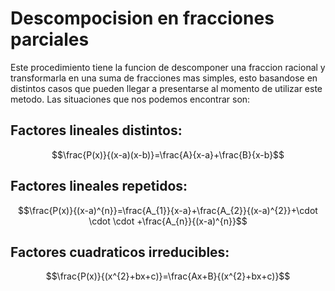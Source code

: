 # Descompocision en fracciones parciales

Este procedimiento tiene la funcion de descomponer una fraccion racional y transformarla en una suma de fracciones mas simples, esto basandose en distintos casos que pueden llegar a presentarse al momento de utilizar este metodo.
Las situaciones que nos podemos encontrar son:


## Factores lineales distintos:


$$\frac{P(x)}{(x-a)(x-b)}=\frac{A}{x-a}+\frac{B}{x-b}$$

## Factores lineales repetidos:

$$\frac{P(x)}{(x-a)^{n}}=\frac{A_{1}}{x-a}+\frac{A_{2}}{(x-a)^{2}}+\cdot \cdot \cdot +\frac{A_{n}}{(x-a)^{n}}$$

## Factores cuadraticos irreducibles:

$$\frac{P(x)}{(x^{2}+bx+c)}=\frac{Ax+B}{(x^{2}+bx+c)}$$


